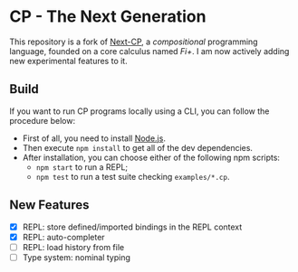 # CP - The Next Generation

This repository is a fork of [Next-CP](https://github.com/yzyzsun/CP-next), a *compositional* programming language, founded on a core calculus named *Fi+*.
I am now actively adding new experimental features to it.

## Build

If you want to run CP programs locally using a CLI, you can follow the procedure below:

- First of all, you need to install [Node.js](https://nodejs.org).
- Then execute `npm install` to get all of the dev dependencies.
- After installation, you can choose either of the following npm scripts:
  - `npm start` to run a REPL;
  - `npm test` to run a test suite checking `examples/*.cp`.

## New Features

- [x] REPL: store defined/imported bindings in the REPL context
- [x] REPL: auto-completer
- [ ] REPL: load history from file
- [ ] Type system: nominal typing
